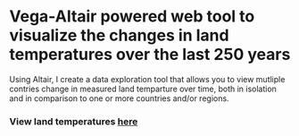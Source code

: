 # Vega-Altair powered web tool to visualize the changes in land temperatures over the last 250 years
Using Altair, I create a data exploration tool that allows you to view mutliple contries change in measured land temparture over time, both in isolation and in comparison to one or more countries and/or regions.

### View land temperatures [here](https://kyleritland.github.io/kyleritland/vis_earth_temps.html)
